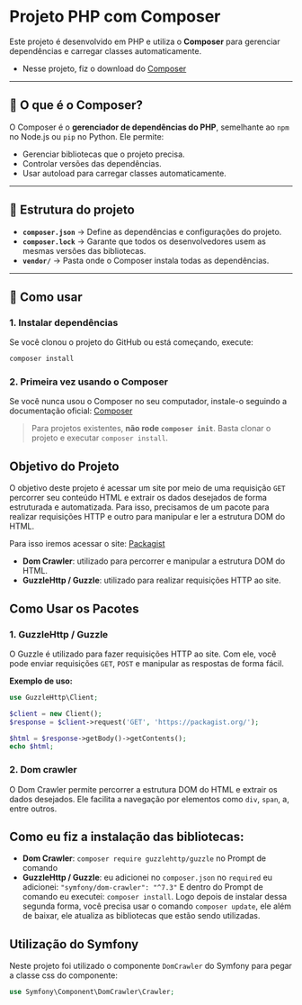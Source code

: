 # Projeto PHP com Composer

Este projeto é desenvolvido em PHP e utiliza o **Composer** para gerenciar dependências e carregar classes automaticamente.

- Nesse projeto, fiz o download do [Composer](https://getcomposer.org/)

---

## 🔹 O que é o Composer?

O Composer é o **gerenciador de dependências do PHP**, semelhante ao `npm` no Node.js ou `pip` no Python. Ele permite:

- Gerenciar bibliotecas que o projeto precisa.
- Controlar versões das dependências.
- Usar autoload para carregar classes automaticamente.

---

## 🔹 Estrutura do projeto

- **`composer.json`** → Define as dependências e configurações do projeto.  
- **`composer.lock`** → Garante que todos os desenvolvedores usem as mesmas versões das bibliotecas.  
- **`vendor/`** → Pasta onde o Composer instala todas as dependências.  

---

## 🔹 Como usar

### 1. Instalar dependências
Se você clonou o projeto do GitHub ou está começando, execute:

```bash
composer install
```

### 2. Primeira vez usando o Composer
Se você nunca usou o Composer no seu computador, instale-o seguindo a documentação oficial: [Composer](https://getcomposer.org/download/)

> Para projetos existentes, **não rode `composer init`**. Basta clonar o projeto e executar `composer install`.

## Objetivo do Projeto
O objetivo deste projeto é acessar um site por meio de uma requisição `GET`  percorrer seu conteúdo HTML e extrair os dados desejados de forma estruturada e automatizada.
Para isso, precisamos de um pacote para realizar requisições HTTP e outro para manipular e ler a estrutura DOM do HTML.

Para isso iremos acessar o site: [Packagist](https://packagist.org/)
- **Dom Crawler**: utilizado para percorrer e manipular a estrutura DOM do HTML.  
- **GuzzleHttp / Guzzle**: utilizado para realizar requisições HTTP ao site.


## Como Usar os Pacotes

### 1. GuzzleHttp / Guzzle
O Guzzle é utilizado para fazer requisições HTTP ao site. Com ele, você pode enviar requisições `GET`, `POST` e manipular as respostas de forma fácil.

**Exemplo de uso:**
```php
use GuzzleHttp\Client;

$client = new Client();
$response = $client->request('GET', 'https://packagist.org/');

$html = $response->getBody()->getContents();
echo $html;
```

### 2. Dom crawler
O Dom Crawler permite percorrer a estrutura DOM do HTML e extrair os dados desejados. Ele facilita a navegação por elementos como `div`, `span`, a, entre outros.


## Como eu fiz a instalação das bibliotecas:
- **Dom Crawler**: `composer require guzzlehttp/guzzle` no Prompt de comando
- **GuzzleHttp / Guzzle**: eu adicionei no `composer.json` no `required` eu adicionei: `"symfony/dom-crawler": "^7.3"` E dentro do Prompt de comando eu executei: `composer install`.
Logo depois de instalar dessa segunda forma, você precisa usar o comando `composer update`, ele além de baixar, ele atualiza as bibliotecas que estão sendo utilizadas.

## Utilização do Symfony

Neste projeto foi utilizado o componente `DomCrawler` do Symfony para pegar a classe css do componente:

```php
use Symfony\Component\DomCrawler\Crawler;
```

